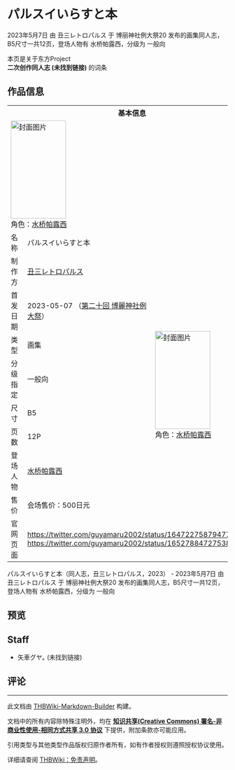 # パルスイいらすと本

<!-- source html: G:\repos\THBWiki-Markdown-Builder\THBWikiMarkdown\Temp\main\6\68\ns0%3A%E3%83%91%E3%83%AB%E3%82%B9%E3%82%A4%E3%81%84%E3%82%89%E3%81%99%E3%81%A8%E6%9C%AC.html -->

2023年5月7日 由 丑三レトロパルス 于 博丽神社例大祭20 发布的画集同人志，B5尺寸一共12页，登场人物有 水桥帕露西，分级为 一般向

本页是关于东方Project  
 **二次创作同人志 (未找到链接)** 的词条

## 作品信息

<table><tbody><tr><th colspan="3">基本信息</th></tr><tr><td class="cover-artwork-mobile" colspan="2"><a href="./文件-パルスイいらすと本封面.jpg.md" class="image" title="封面图片"><img alt="封面图片" src="https://upload.thwiki.cc/thumb/8/8d/%E3%83%91%E3%83%AB%E3%82%B9%E3%82%A4%E3%81%84%E3%82%89%E3%81%99%E3%81%A8%E6%9C%AC%E5%B0%81%E9%9D%A2.jpg/126px-%E3%83%91%E3%83%AB%E3%82%B9%E3%82%A4%E3%81%84%E3%82%89%E3%81%99%E3%81%A8%E6%9C%AC%E5%B0%81%E9%9D%A2.jpg" decoding="async" loading="lazy" width="126" height="224" srcset="https://upload.thwiki.cc/thumb/8/8d/%E3%83%91%E3%83%AB%E3%82%B9%E3%82%A4%E3%81%84%E3%82%89%E3%81%99%E3%81%A8%E6%9C%AC%E5%B0%81%E9%9D%A2.jpg/189px-%E3%83%91%E3%83%AB%E3%82%B9%E3%82%A4%E3%81%84%E3%82%89%E3%81%99%E3%81%A8%E6%9C%AC%E5%B0%81%E9%9D%A2.jpg 1.5x, https://upload.thwiki.cc/thumb/8/8d/%E3%83%91%E3%83%AB%E3%82%B9%E3%82%A4%E3%81%84%E3%82%89%E3%81%99%E3%81%A8%E6%9C%AC%E5%B0%81%E9%9D%A2.jpg/252px-%E3%83%91%E3%83%AB%E3%82%B9%E3%82%A4%E3%81%84%E3%82%89%E3%81%99%E3%81%A8%E6%9C%AC%E5%B0%81%E9%9D%A2.jpg 2x" data-file-width="1152" data-file-height="2048"></a><div class="cover-char">角色：<a href="./水桥帕露西.md" title="水桥帕露西">水桥帕露西</a></div></td>
</tr><tr><td class="label">名称</td><td colspan="2"> パルスイいらすと本 </td></tr><tr><td class="label">制作方</td><td><a href="./丑三レトロパルス.md" title="丑三レトロパルス">丑三レトロパルス</a></td><td class="cover-artwork" rowspan="8" style="min-width:224px;"><a href="./文件-パルスイいらすと本封面.jpg.md" class="image" title="封面图片"><img alt="封面图片" src="https://upload.thwiki.cc/thumb/8/8d/%E3%83%91%E3%83%AB%E3%82%B9%E3%82%A4%E3%81%84%E3%82%89%E3%81%99%E3%81%A8%E6%9C%AC%E5%B0%81%E9%9D%A2.jpg/126px-%E3%83%91%E3%83%AB%E3%82%B9%E3%82%A4%E3%81%84%E3%82%89%E3%81%99%E3%81%A8%E6%9C%AC%E5%B0%81%E9%9D%A2.jpg" decoding="async" loading="lazy" width="126" height="224" srcset="https://upload.thwiki.cc/thumb/8/8d/%E3%83%91%E3%83%AB%E3%82%B9%E3%82%A4%E3%81%84%E3%82%89%E3%81%99%E3%81%A8%E6%9C%AC%E5%B0%81%E9%9D%A2.jpg/189px-%E3%83%91%E3%83%AB%E3%82%B9%E3%82%A4%E3%81%84%E3%82%89%E3%81%99%E3%81%A8%E6%9C%AC%E5%B0%81%E9%9D%A2.jpg 1.5x, https://upload.thwiki.cc/thumb/8/8d/%E3%83%91%E3%83%AB%E3%82%B9%E3%82%A4%E3%81%84%E3%82%89%E3%81%99%E3%81%A8%E6%9C%AC%E5%B0%81%E9%9D%A2.jpg/252px-%E3%83%91%E3%83%AB%E3%82%B9%E3%82%A4%E3%81%84%E3%82%89%E3%81%99%E3%81%A8%E6%9C%AC%E5%B0%81%E9%9D%A2.jpg 2x" data-file-width="1152" data-file-height="2048"></a><div class="cover-char">角色：<a href="./水桥帕露西.md" title="水桥帕露西">水桥帕露西</a></div></td>
</tr><tr><td class="label">首发日期</td><td>2023-05-07&#160;（<a href="/展会作品列表?e=%E5%8D%9A%E4%B8%BD%E7%A5%9E%E7%A4%BE%E4%BE%8B%E5%A4%A7%E7%A5%AD%2320">第二十回 博麗神社例大祭</a>）</td></tr><tr><td class="label">类型</td><td>画集</td></tr><tr><td class="label">分级指定</td><td>一般向</td></tr><tr><td class="label">尺寸</td><td>B5</td></tr><tr><td class="label">页数</td><td>12P</td></tr><tr><td class="label">登场人物</td><td><a href="./水桥帕露西.md" title="水桥帕露西">水桥帕露西</a></td></tr><tr><td class="label">售价</td><td>会场售价：500日元</td></tr>
<tr><td class="label">官网页面</td><td colspan="2"><a rel="nofollow" class="external free" href="https://twitter.com/guyamaru2002/status/1647227587947798528">https://twitter.com/guyamaru2002/status/1647227587947798528</a><br><a rel="nofollow" class="external free" href="https://twitter.com/guyamaru2002/status/1652788472753815552">https://twitter.com/guyamaru2002/status/1652788472753815552</a></td></tr></tbody></table>

パルスイいらすと本（同人志，丑三レトロパルス，2023） - 2023年5月7日 由 丑三レトロパルス 于 博丽神社例大祭20 发布的画集同人志，B5尺寸一共12页，登场人物有 水桥帕露西，分级为 一般向

## 预览

## Staff
- 矢車グヤ｡ (未找到链接)


## 评论




---

此文档由 [THBWiki-Markdown-Builder](https://github.com/Delsin-Yu/THBWiki-Markdown-Builder) 构建。

文档中的所有内容除特殊注明外，均在 [**知识共享(Creative Commons) 署名-非商业性使用-相同方式共享 3.0 协议**](https://creativecommons.org/licenses/by-sa/3.0/deed.zh-hans) 下提供，附加条款亦可能应用。

引用类型与其他类型作品版权归原作者所有，如有作者授权则遵照授权协议使用。

详细请查阅 [THBWiki：免责声明](https://thbwiki.cc/THBWiki:%E5%85%8D%E8%B4%A3%E5%A3%B0%E6%98%8E)。

